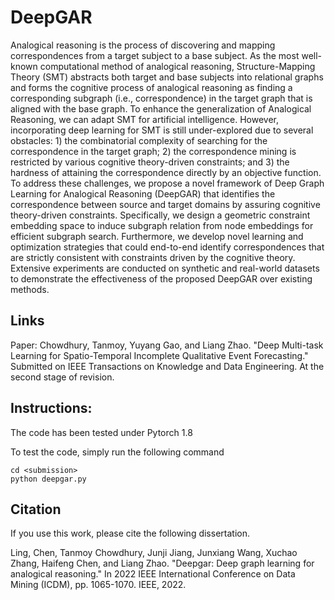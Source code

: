 # DeepGAR
Analogical reasoning is the process of discovering and mapping correspondences from a target subject to a base subject. As the most well-known computational method of analogical reasoning, Structure-Mapping Theory (SMT) abstracts both target and base subjects into relational graphs and forms the cognitive process of analogical reasoning as finding a corresponding subgraph (i.e., correspondence) in the target graph that is aligned with the base graph. To enhance the generalization of Analogical Reasoning, we can adapt SMT for artificial intelligence. However, incorporating deep learning for SMT is still under-explored due to several obstacles: 1) the combinatorial complexity of searching for the correspondence in the target graph; 2) the correspondence mining is restricted by various cognitive theory-driven constraints; and 3) the hardness of attaining the correspondence directly by an objective function. To address these challenges, we propose a novel framework of Deep Graph Learning for Analogical Reasoning (DeepGAR) that identifies the correspondence between source and target domains by assuring cognitive theory-driven constraints. Specifically, we design a geometric constraint embedding space to induce subgraph relation from node embeddings for efficient subgraph search. Furthermore, we develop novel learning and optimization strategies that could end-to-end identify correspondences that are strictly consistent with constraints driven by the cognitive theory. Extensive experiments are conducted on synthetic and real-world datasets to demonstrate the effectiveness of the proposed DeepGAR over existing methods.

## Links
Paper: Chowdhury, Tanmoy, Yuyang Gao, and Liang Zhao. "Deep Multi-task Learning for Spatio-Temporal Incomplete Qualitative Event Forecasting." Submitted on IEEE Transactions on Knowledge and Data Engineering. At the second stage of revision.

## Instructions:
The code has been tested under Pytorch 1.8

To test the code, simply run the following command  
```
cd <submission>
python deepgar.py
```

## Citation
If you use this work, please cite the following dissertation.

Ling, Chen, Tanmoy Chowdhury, Junji Jiang, Junxiang Wang, Xuchao Zhang, Haifeng Chen, and Liang Zhao. "Deepgar: Deep graph learning for analogical reasoning." In 2022 IEEE International Conference on Data Mining (ICDM), pp. 1065-1070. IEEE, 2022.